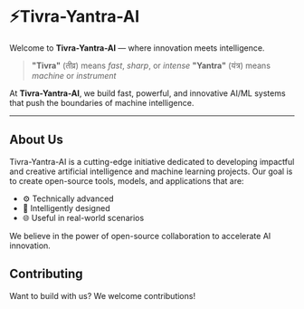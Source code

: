 # ⚡️Tivra-Yantra-AI

Welcome to **Tivra-Yantra-AI** — where innovation meets intelligence.

> **"Tivra"** (तीव्र) means *fast*, *sharp*, or *intense*
> **"Yantra"** (यंत्र) means *machine* or *instrument*

At **Tivra-Yantra-AI**, we build fast, powerful, and innovative AI/ML systems that push the boundaries of machine intelligence.

---

## About Us

Tivra-Yantra-AI is a cutting-edge initiative dedicated to developing impactful and creative artificial intelligence and machine learning projects. Our goal is to create open-source tools, models, and applications that are:

* ⚙️ Technically advanced
* 🧠 Intelligently designed
* 🌐 Useful in real-world scenarios

We believe in the power of open-source collaboration to accelerate AI innovation.

## Contributing

Want to build with us? We welcome contributions!
